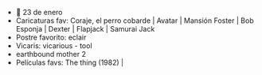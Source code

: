- 🎂 23 de enero
- Caricaturas fav: Coraje, el perro cobarde | Avatar | Mansión Foster | Bob Esponja | Dexter | Flapjack | Samurai Jack
- Postre favorito: eclair
- Vicaris: vicarious - tool
- earthbound mother 2
- Películas favs: The thing (1982) | 